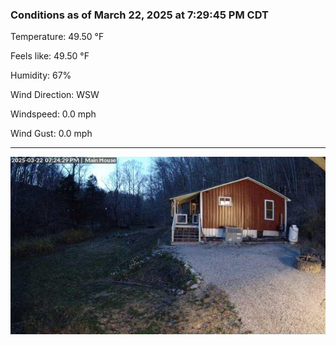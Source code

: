 ### Conditions as of March 22, 2025 at 7:29:45 PM CDT 

Temperature: 49.50 &deg;F

Feels like: 49.50 &deg;F

Humidity: 67%

Wind Direction: WSW

Windspeed: 0.0 mph

Wind Gust: 0.0 mph

---

<img src="./images/latest.jpeg"/>

